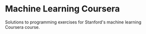 # Machine Learning Coursera
Solutions to programming exercises for Stanford's machine learning Coursera course.
